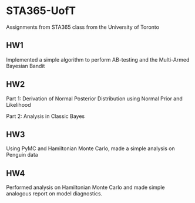 # STA365-UofT
Assignments from STA365 class from the University of Toronto

## HW1

Implemented a simple algorithm to perform AB-testing and the Multi-Armed Bayesian Bandit

## HW2

Part 1: Derivation of Normal Posterior Distribution using Normal Prior and Likelihood

Part 2: Analysis in Classic Bayes

## HW3

Using PyMC and Hamiltonian Monte Carlo, made a simple analysis on Penguin data

## HW4

Performed analysis on Hamiltonian Monte Carlo and made simple analogous report on model diagnostics.